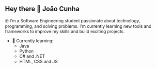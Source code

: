 ## Hey there 👋 João Cunha

🤓 I'm a Software Engineering student passionate about technology, programming, and solving problems. I'm currently learning new tools and frameworks to improve my skills and build exciting projects.
- 🌱 Currently learning:
    - Java
    - Python
    - C# and .NET
    - HTML, CSS and JS


